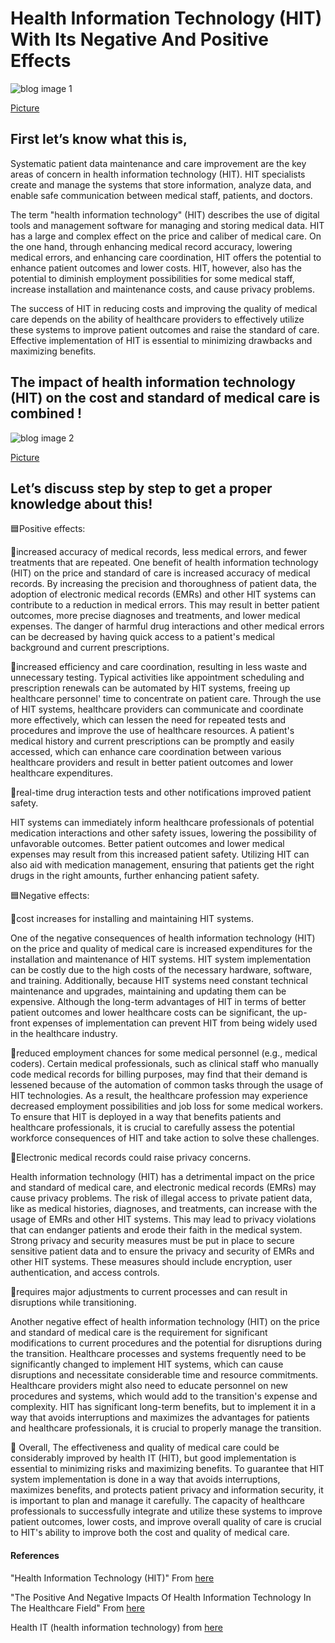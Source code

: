 # Health Information Technology (HIT) With Its Negative And Positive Effects

![blog image 1](https://user-images.githubusercontent.com/119295853/215843591-a9951694-ab7b-412b-9b0d-657064dd7cea.jpg)

[Picture](https://rb.gy/uzk8nt0)

## First let’s know what this is,

Systematic patient data maintenance and care improvement are the key areas of concern in health information technology (HIT). HIT specialists create and manage the systems that store information, analyze data, and enable safe communication between medical staff, patients, and doctors.

The term "health information technology" (HIT) describes the use of digital tools and management software for managing and storing medical data. HIT has a large and complex effect on the price and caliber of medical care. On the one hand, through enhancing medical record accuracy, lowering medical errors, and enhancing care coordination, HIT offers the potential to enhance patient outcomes and lower costs. HIT, however, also has the potential to diminish employment possibilities for some medical staff, increase installation and maintenance costs, and cause privacy problems.

The success of HIT in reducing costs and improving the quality of medical care depends on the ability of healthcare providers to effectively utilize these systems to improve patient outcomes and raise the standard of care. Effective implementation of HIT is essential to minimizing drawbacks and maximizing benefits.

## The impact of health information technology (HIT) on the cost and standard of medical care is combined !

![blog image 2](https://user-images.githubusercontent.com/119295853/215848407-c5db8ab7-0359-4a85-af2c-79c6f3810416.jpg)

[Picture](https://rb.gy/ya7z7y)

## Let’s discuss step by step to get a proper knowledge about this!

🟦Positive effects:

increased accuracy of medical records, less medical errors, and fewer treatments that are repeated.
One benefit of health information technology (HIT) on the price and standard of care is increased accuracy of medical records. By increasing the precision and thoroughness of patient data, the adoption of electronic medical records (EMRs) and other HIT systems can contribute to a reduction in medical errors. This may result in better patient outcomes, more precise diagnoses and treatments, and lower medical expenses. The danger of harmful drug interactions and other medical errors can be decreased by having quick access to a patient's medical background and current prescriptions.

increased efficiency and care coordination, resulting in less waste and unnecessary testing.
Typical activities like appointment scheduling and prescription renewals can be automated by HIT systems, freeing up healthcare personnel' time to concentrate on patient care. Through the use of HIT systems, healthcare providers can communicate and coordinate more effectively, which can lessen the need for repeated tests and procedures and improve the use of healthcare resources. A patient's medical history and current prescriptions can be promptly and easily accessed, which can enhance care coordination between various healthcare providers and result in better patient outcomes and lower healthcare expenditures.

real-time drug interaction tests and other notifications improved patient safety.

HIT systems can immediately inform healthcare professionals of potential medication interactions and other safety issues, lowering the possibility of unfavorable outcomes. Better patient outcomes and lower medical expenses may result from this increased patient safety. Utilizing HIT can also aid with medication management, ensuring that patients get the right drugs in the right amounts, further enhancing patient safety.

🟦Negative effects:

cost increases for installing and maintaining HIT systems.

One of the negative consequences of health information technology (HIT) on the price and quality of medical care is increased expenditures for the installation and maintenance of HIT systems. HIT system implementation can be costly due to the high costs of the necessary hardware, software, and training. Additionally, because HIT systems need constant technical maintenance and upgrades, maintaining and updating them can be expensive. Although the long-term advantages of HIT in terms of better patient outcomes and lower healthcare costs can be significant, the up-front expenses of implementation can prevent HIT from being widely used in the healthcare industry.

reduced employment chances for some medical personnel (e.g., medical coders).
Certain medical professionals, such as clinical staff who manually code medical records for billing purposes, may find that their demand is lessened because of the automation of common tasks through the usage of HIT technologies. As a result, the healthcare profession may experience decreased employment possibilities and job loss for some medical workers. To ensure that HIT is deployed in a way that benefits patients and healthcare professionals, it is crucial to carefully assess the potential workforce consequences of HIT and take action to solve these challenges.

Electronic medical records could raise privacy concerns.

Health information technology (HIT) has a detrimental impact on the price and standard of medical care, and electronic medical records (EMRs) may cause privacy problems. The risk of illegal access to private patient data, like as medical histories, diagnoses, and treatments, can increase with the usage of EMRs and other HIT systems. This may lead to privacy violations that can endanger patients and erode their faith in the medical system. Strong privacy and security measures must be put in place to secure sensitive patient data and to ensure the privacy and security of EMRs and other HIT systems. These measures should include encryption, user authentication, and access controls.

requires major adjustments to current processes and can result in disruptions while transitioning.

Another negative effect of health information technology (HIT) on the price and standard of medical care is the requirement for significant modifications to current procedures and the potential for disruptions during the transition. Healthcare processes and systems frequently need to be significantly changed to implement HIT systems, which can cause disruptions and necessitate considerable time and resource commitments. Healthcare providers might also need to educate personnel on new procedures and systems, which would add to the transition's expense and complexity. HIT has significant long-term benefits, but to implement it in a way that avoids interruptions and maximizes the advantages for patients and healthcare professionals, it is crucial to properly manage the transition.

🔲 Overall,
The effectiveness and quality of medical care could be considerably improved by health IT (HIT), but good implementation is essential to minimizing risks and maximizing benefits. To guarantee that HIT system implementation is done in a way that avoids interruptions, maximizes benefits, and protects patient privacy and information security, it is important to plan and manage it carefully. The capacity of healthcare professionals to successfully integrate and utilize these systems to improve patient outcomes, lower costs, and improve overall quality of care is crucial to HIT's ability to improve both the cost and quality of medical care.


#### References 

"Health Information Technology (HIT)" From [here](https://rb.gy/pichkj)

"The Positive And Negative Impacts Of Health Information Technology In The Healthcare Field" From [here](https://rb.gy/5ivo9z)

Health IT (health information technology) from [here](https://rb.gy/nsyluw)
